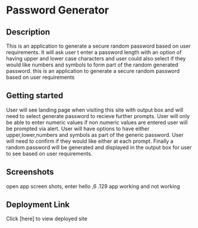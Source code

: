 # Password Generator

## Description

This is an application to generate a secure random password based on user requirements. It will ask user t enter a password length with an option of having upper and lower case characters and user could also select if they would like numbers and symbols to form part of the random generated password.
this is an application to generate a secure random password based on user requirements

## Getting started

User will see landing page when visiting this site with output box and will need to select generate password to recieve further prompts. User will only be able to enter numeric values if non numeric values are entered user will be prompted via alert. User will have options to have either upper,lower,numbers and symbols as part of the generic password. User will need to confirm if they would like either at each prompt. Finally a random password will be generated and displayed in the output box for user to see based on user requirements.

## Screenshots

open app
screen shots, enter hello ,6 .129
app working and not working

## Deployment Link

Click [here] to view deployed site
